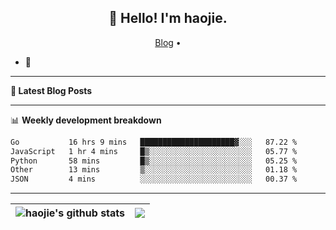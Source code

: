 <h2 align="center">👋 Hello! I'm haojie.</h2>
<p align="center">
  <a href="https://aoyouer.com">Blog</a> •
</p>


- 🔭 


-------

**📝 Latest Blog Posts**


-------

📊 **Weekly development breakdown**
<!--START_SECTION:waka-->

```txt
Go           16 hrs 9 mins   █████████████████████▓░░░   87.22 %
JavaScript   1 hr 4 mins     █▒░░░░░░░░░░░░░░░░░░░░░░░   05.77 %
Python       58 mins         █▒░░░░░░░░░░░░░░░░░░░░░░░   05.25 %
Other        13 mins         ▒░░░░░░░░░░░░░░░░░░░░░░░░   01.18 %
JSON         4 mins          ░░░░░░░░░░░░░░░░░░░░░░░░░   00.37 %
```

<!--END_SECTION:waka-->

-------



| <img align="center" src="https://github-readme-stats.vercel.app/api?username=haojie06&show_icons=true&theme=graywhite&show_icons=true&count_private=true&include_all_commits=true&hide_border=true" alt="haojie's github stats" /> | <img align="center" src="https://github-readme-stats.vercel.app/api/top-langs/?username=haojie06&layout=compact&theme=graywhite&hide_border=true&hide=css,html" /> |
| ------------- | ------------- |


